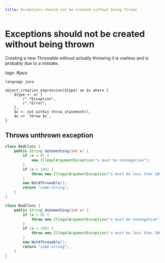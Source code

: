 ```yaml
---
title: Exceptions should not be created without being thrown
---
```


# Exceptions should not be created without being thrown

Creating a new Throwable without actually throwing it is useless and is probably due to a mistake.

tags: #java

```grit
language java

object_creation_expression($type) as $x where {
    $type <: or {
        r".*Exception",
        r".*Error",
    },
    $x <: not within throw_statement(),
    $x => `throw $x`,
}
```

## Throws unthrown exception

```java
class BadClass {
    public String doSomething(int x) {
        if (x < 0) {
            new IllegalArgumentException("x must be nonnegative");
        }
        if (x > 100) {
            throw new IllegalArgumentException("x must be less than 100");
        }
        new NotAThrowable();
        return "some-string";
    }
}
```

```java
class BadClass {
    public String doSomething(int x) {
        if (x < 0) {
            throw new IllegalArgumentException("x must be nonnegative");
        }
        if (x > 100) {
            throw new IllegalArgumentException("x must be less than 100");
        }
        new NotAThrowable();
        return "some-string";
    }
}
```
